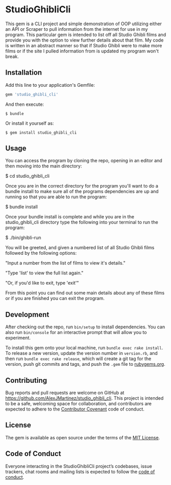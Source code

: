# StudioGhibliCli

This gem is a CLI project and simple demonstration of OOP utilizing either an API or Scraper to pull information from the internet for use in my program. This particular gem is intended to list off all Studio Ghibli films and provide you with the option to view further details about that film. My code is written in an abstract manner so that if Studio Ghibli were to make more films or if the site I pulled information from is updated my program won't break.

## Installation

Add this line to your application's Gemfile:

```ruby
gem 'studio_ghibli_cli'
```

And then execute:

    $ bundle

Or install it yourself as:

    $ gem install studio_ghibli_cli

## Usage

You can access the program by cloning the repo, opening in an editor and then moving into the main directory:

$ cd studio_ghibli_cli

Once you are in the correct directory for the program you'll want to do a bundle install to make sure all of the programs dependencies are up and running so that you are able to run the program:

$ bundle install

Once your bundle install is complete and while you are in the studio_ghibli_cli directory type the following into your terminal to run the program:

$ ./bin/ghibli-run

You will be greeted, and given a numbered list of all Studio Ghibli films followed by the following options:

"Input a number from the list of films to view it's details."

"Type 'list' to view the full list again."

"Or, if you'd like to exit, type 'exit'"


From this point you can find out some main details about any of these films or if you are finished you can exit the program. 

## Development

After checking out the repo, run `bin/setup` to install dependencies. You can also run `bin/console` for an interactive prompt that will allow you to experiment.

To install this gem onto your local machine, run `bundle exec rake install`. To release a new version, update the version number in `version.rb`, and then run `bundle exec rake release`, which will create a git tag for the version, push git commits and tags, and push the `.gem` file to [rubygems.org](https://rubygems.org).

## Contributing

Bug reports and pull requests are welcome on GitHub at https://github.com/AlexJMartinez/studio_ghibli_cli. This project is intended to be a safe, welcoming space for collaboration, and contributors are expected to adhere to the [Contributor Covenant](http://contributor-covenant.org) code of conduct.

## License

The gem is available as open source under the terms of the [MIT License](https://opensource.org/licenses/MIT).

## Code of Conduct

Everyone interacting in the StudioGhibliCli project’s codebases, issue trackers, chat rooms and mailing lists is expected to follow the [code of conduct](https://github.com/'distributed-delimiter-4097'/studio_ghibli_cli/blob/master/CODE_OF_CONDUCT.md).
